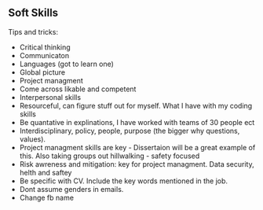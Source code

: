 ## Soft Skills 

Tips and tricks: 
- Critical thinking
- Communicaton
- Languages (got to learn one) 
- Global picture 
- Project managment 
- Come across likable and competent 
- Interpersonal skills 
- Resourceful, can figure stuff out for myself. What I have with my coding skills
- Be quantative in explinations, I have worked with teams of 30 people ect
- Interdisciplinary, policy, people, purpose (the bigger why questions, values). 
- Project managment skills are key - Dissertaion will be a great example of this. Also taking groups out hillwalking - safety
 focused
- Risk awreness and mitigation: key for project managment. Data security, helth and saftey 
- Be specific with CV. Include the key words mentioned in the job. 
- Dont assume genders in emails.
- Change fb name 

